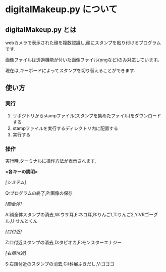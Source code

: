 # digitalMakeup.py について
## digitalMakeup.py とは
webカメラで表示された顔を複数認識し,顔にスタンプを貼り付けるプログラムです.

画像ファイルは透過機能が付いた画像ファイル(pngなど)のみ対応しています。

現在は,キーボードによってスタンプを切り替えることができます.
## 使い方
### 実行
1. リポジトリからstampファイル(スタンプを集めたファイル)をダウンロードする
2. stampファイルを実行するディレクトリ内に配置する
3. 実行する
### 操作
実行時,ターミナルに操作方法が表示されます.
 
**<各キーの説明>**
 
*[システム]*
 
Q:プログラムの終了,P:画像の保存
 
*[顔全体]*
 
A:顔全体スタンプの消去,W:ウサ耳,E:ネコ耳,R:りんご1,T:りんご2,Y:VRゴーグル,U:せんとくん
 
*[口付近]*
 
Z:口付近スタンプの消去,D:タピオカ,F:モンスターエナジー
 
*[右頬付近]*
 
S:右頬付近のスタンプの消去,C:I科展ふきだし,V:ゴゴゴ
